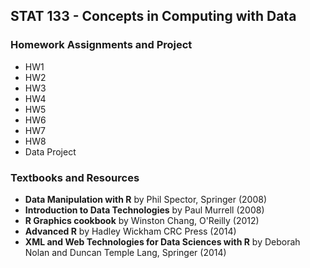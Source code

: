 ## STAT 133 - Concepts in Computing with Data


### Homework Assignments and Project

- HW1
- HW2
- HW3
- HW4
- HW5
- HW6
- HW7
- HW8
- Data Project


### Textbooks and Resources

- __Data Manipulation with R__ by Phil Spector, Springer (2008)
- __Introduction to Data Technologies__ by Paul Murrell (2008)
- __R Graphics cookbook__ by Winston Chang, O'Reilly (2012)
- __Advanced R__ by Hadley Wickham CRC Press (2014)
- __XML and Web Technologies for Data Sciences with R__ by Deborah Nolan and Duncan Temple Lang, Springer (2014)
 
 
